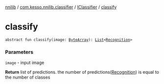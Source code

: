 [nnilib](../../index.md) / [com.kesso.nnilib.classifier](../index.md) / [IClassifier](index.md) / [classify](./classify.md)

# classify

`abstract fun classify(image: `[`ByteArray`](https://kotlinlang.org/api/latest/jvm/stdlib/kotlin/-byte-array/index.html)`): `[`List`](https://kotlinlang.org/api/latest/jvm/stdlib/kotlin.collections/-list/index.html)`<`[`Recognition`](../../com.kesso.nnilib.recognition/-recognition/index.md)`>`

### Parameters

`image` - input image

**Return**
list of predictions. the number of predictions([Recognition](../../com.kesso.nnilib.recognition/-recognition/index.md)) is equal to the number of classes

